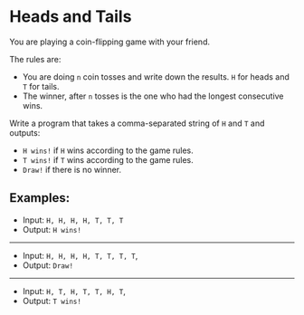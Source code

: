 # Heads and Tails

You are playing a coin-flipping game with your friend.

The rules are:

* You are doing `n` coin tosses and write down the results. `H` for heads and `T` for tails.
* The winner, after `n` tosses is the one who had the longest consecutive wins.

Write a program that takes a comma-separated string of `H` and `T` and outputs:

* `H wins!` if `H` wins according to the game rules.
* `T wins!` if `T` wins according to the game rules.
* `Draw!` if there is no winner.


## Examples:

* Input: `H, H, H, H, T, T, T`
* Output: `H wins!`

----

* Input: `H, H, H, H, T, T, T, T`,
* Output: `Draw!`

----

* Input: `H, T, H, T, T, H, T`,
* Output: `T wins!`
